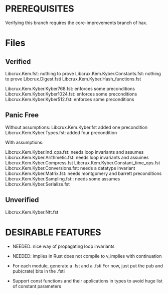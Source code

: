 PREREQUISITES
==============
Verifying this branch requires the core-improvements branch of hax.


Files
=====

Verified
--------
Libcrux.Kem.fst: nothing to prove
Libcrux.Kem.Kyber.Constants.fst: nothing to prove
Libcrux.Digest.fsti
Libcrux.Kem.Kyber.Hash_functions.fst

Libcrux.Kem.Kyber.Kyber768.fst: enforces some preconditions
Libcrux.Kem.Kyber.Kyber1024.fst: enforces some preconditions
Libcrux.Kem.Kyber.Kyber512.fst: enforces some preconditions


Panic Free
--------

Without assumptions:
Libcrux.Kem.Kyber.fst added one precondition
Libcrux.Kem.Kyber.Types.fst: added four precondition

With assumptions:

Libcrux.Kem.Kyber.Ind_cpa.fst: needs loop invariants and assumes
Libcrux.Kem.Kyber.Arithmetic.fst: needs loop invariants and assumes
Libcrux.Kem.Kyber.Compress.fst
Libcrux.Kem.Kyber.Constant_time_ops.fst
Libcrux.Kem.Kyber.Conversions.fst: needs a datatype invariant
Libcrux.Kem.Kyber.Matrix.fst: needs montgomery and barrett preconditions
Libcrux.Kem.Kyber.Sampling.fst:: needs some assumes
Libcrux.Kem.Kyber.Serialize.fst


Unverified
----------
Libcrux.Kem.Kyber.Ntt.fst


DESIRABLE FEATURES
=================

- NEEDED: nice way of propagating loop invariants

- NEEDED: implies in Rust does not compile to v_implies with continuation


- For each module, generate a .fst and a .fsti
  For now, just put the pub and pub(crate) bits in the .fsti
  
  
- Support const functions and their applications in types to avoid
  huge list of constant parameters
  
  

